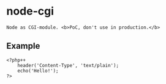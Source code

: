 # node-cgi

    Node as CGI-module. <b>PoC, don't use in production.</b>

## Example

```php++
<?php++
    header('Content-Type', 'text/plain');
    echo('Hello!');
?>
